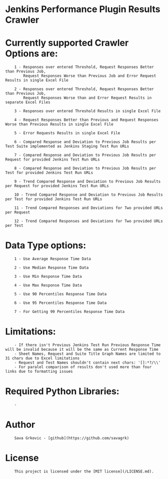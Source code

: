 # Jenkins Performance Plugin Results Crawler

   # Currently supported Crawler Options are:
        
        1 - Responses over entered Threshold, Request Responses Better than Previous Job, 
            Request Responses Worse than Previous Job and Error Request Results in single Excel File
                
        2 - Responses over entered Threshold, Request Responses Better than Previous Job, 
            Request Responses Worse than and Error Request Results in separate Excel Files
                
        3 - Responses over entered Threshold Results in single Excel File
            
        4 - Request Responses Better than Previous and Request Responses Worse than Previous Results in single Excel File
            
        5 - Error Requests Results in single Excel File
            
        6 - Compared Response and Deviation to Previous Job Results per Test Suite implemented as Jenkins Staging Test Run URLs
            
        7 - Compared Response and Deviation to Previous Job Results per Request for provided Jenkins Test Run URLs
        
        8 - Compared Response and Deviation to Previous Job Results per Test for provided Jenkins Test Run URLs
        
        9 - Trend Compared Response and Deviation to Previous Job Results per Request for provided Jenkins Test Run URLs
        
        10 - Trend Compared Response and Deviation to Previous Job Results per Test for provided Jenkins Test Run URLs
        
        11 - Trend Compared Responses and Deviations for Two provided URLs per Request
        
        12 - Trend Compared Responses and Deviations for Two provided URLs per Test
        
        
   # Data Type options:
        
        1 - Use Average Response Time Data
        
        2 - Use Median Response Time Data
        
        3 - Use Min Response Time Data
        
        4 - Use Max Response Time Data
        
        5 - Use 90 Percentiles Response Time Data
        
        6 - Use 95 Percentiles Response Time Data
        
        7 - For Getting 99 Percentiles Response Time Data
        
   # Limitations:
   
        - If there isn't Previous Jenkins Test Run Previous Response Time will be invalid because it will be the same as Current Response Time
        - Sheet Names, Request and Suite Title Graph Names are limited to 31 chars due to Excel limitations
        - Request and Test Names shouldn't contain next chars: '[]:*?/\\'
        - For paralel comparison of results don't used more than four links due to formatting issues
        
   # Required Python Libraries:
   
        -
        
   # Author

        Sava Grkovic - [github](https://github.com/savagrk)

   # License

        This project is licensed under the [MIT license](/LICENSE.md).
